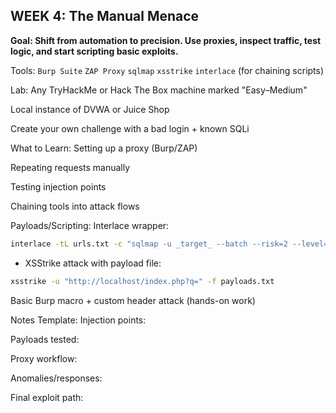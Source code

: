 ## WEEK 4: The Manual Menace
**Goal: Shift from automation to precision. Use proxies, inspect traffic, test logic, and start scripting basic exploits.**

Tools:
```Burp Suite```
```ZAP Proxy```
```sqlmap```
```xsstrike```
```interlace``` (for chaining scripts)

Lab:
Any TryHackMe or Hack The Box machine marked "Easy–Medium"

Local instance of DVWA or Juice Shop

Create your own challenge with a bad login + known SQLi

What to Learn:
Setting up a proxy (Burp/ZAP)

Repeating requests manually

Testing injection points

Chaining tools into attack flows

Payloads/Scripting:
Interlace wrapper:

```bash
interlace -tL urls.txt -c "sqlmap -u _target_ --batch --risk=2 --level=5"
```
- XSStrike attack with payload file:

```bash
xsstrike -u "http://localhost/index.php?q=" -f payloads.txt
```
Basic Burp macro + custom header attack (hands-on work)

Notes Template:
Injection points:

Payloads tested:

Proxy workflow:

Anomalies/responses:

Final exploit path: